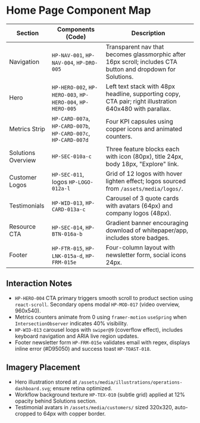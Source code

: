 # Home Page Component Map

| Section | Components (Code) | Description |
|---------|-------------------|-------------|
| Navigation | `HP-NAV-001`, `HP-NAV-004`, `HP-DRO-005` | Transparent nav that becomes glassmorphic after 16px scroll; includes CTA button and dropdown for Solutions. |
| Hero | `HP-HERO-002`, `HP-HERO-003`, `HP-HERO-004`, `HP-HERO-005` | Left text stack with 48px headline, supporting copy, CTA pair; right illustration 640x480 with parallax. |
| Metrics Strip | `HP-CARD-007a`, `HP-CARD-007b`, `HP-CARD-007c`, `HP-CARD-007d` | Four KPI capsules using copper icons and animated counters. |
| Solutions Overview | `HP-SEC-010a-c` | Three feature blocks each with icon (80px), title 24px, body 18px, "Explore" link. |
| Customer Logos | `HP-SEC-011`, logos `HP-LOGO-012a-l` | Grid of 12 logos with hover lighten effect; logos sourced from `/assets/media/logos/`. |
| Testimonials | `HP-WID-013`, `HP-CARD-013a-c` | Carousel of 3 quote cards with avatars (64px) and company logos (48px). |
| Resource CTA | `HP-SEC-014`, `HP-BTN-016a-b` | Gradient banner encouraging download of whitepaper/app, includes store badges. |
| Footer | `HP-FTR-015`, `HP-LNK-015a-d`, `HP-FRM-015e` | Four-column layout with newsletter form, social icons 24px. |

## Interaction Notes
- `HP-HERO-004` CTA primary triggers smooth scroll to product section using `react-scroll`. Secondary opens modal `HP-MOD-017` (video overview, 960x540).
- Metrics counters animate from 0 using `framer-motion` `useSpring` when `IntersectionObserver` indicates 40% visibility.
- `HP-WID-013` carousel loops with `swiper@9` (coverflow effect), includes keyboard navigation and ARIA live region updates.
- Footer newsletter form `HP-FRM-015e` validates email with regex, displays inline error (#D95050) and success toast `HP-TOAST-018`.

## Imagery Placement
- Hero illustration stored at `/assets/media/illustrations/operations-dashboard.svg`; ensure retina optimized.
- Workflow background texture `HP-TEX-010` (subtle grid) applied at 12% opacity behind Solutions section.
- Testimonial avatars in `/assets/media/customers/` sized 320x320, auto-cropped to 64px with copper border.
